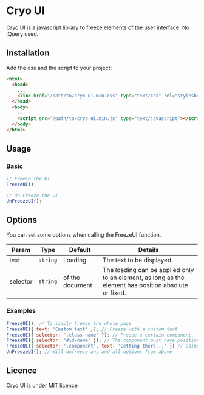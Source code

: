 # Cryo UI
Cryo UI is a javascript library to freeze elements of the user interface. No jQuery used.

## Installation

Add the css and the script to your project:
```html
<html>
  <head>
    ...
    <link href="/path/to/cryo-ui.min.css" type="text/css" rel="stylesheet"/>
  </head>
  <body>
    ...
    <script src="/path/to/cryo-ui.min.js" type="text/javascript"></script>
  </body>
</html>
```
## Usage

### Basic

```javascript
// Freeze the UI
FreezeUI();

// Un Freeze the UI 
UnFreezeUI();
```


## Options
You can set some options when calling the FreezeUI function.

Param | Type | Default | Details
------------ | ------------- | ------------- | -------------
text | `string` | Loading | The text to be displayed. 
selector | `string` | <body> of the document | The loading can be applied only to an element, as long as the element has position absolute or fixed.

### Examples
```javascript
FreezeUI(); // To simply freeze the whole page
FreezeUI({ text: 'Custom text' }); // Freeze with a custom text
FreezeUI({ selector: '.class-name' }); // Freeze a certain component.
FreezeUI({ selector: '#id-name' }); // The component must have position: fixed or absolute to work
FreezeUI({ selector: '.component', text: 'Getting there...' }) // Using both options at the same time. 
UnFreezeUI(); // Will unfreeze any and all options from above
```

## Licence
Cryo UI is under [MIT licence](https://opensource.org/licenses/mit-license.php)